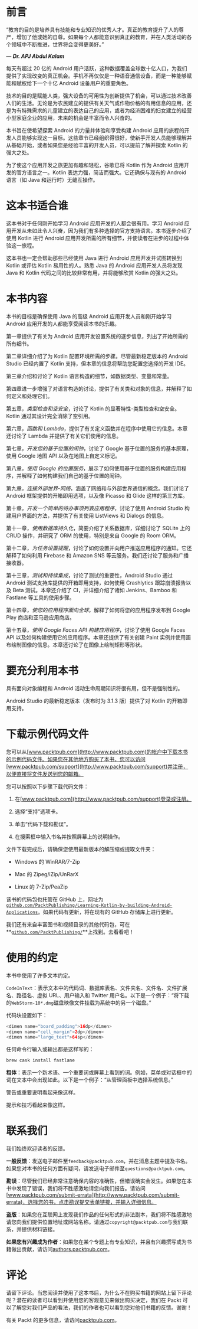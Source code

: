 # 前言

“教育的目的是培养具有技能和专业知识的优秀人才。真正的教育提升了人的尊严，增加了他或她的自尊。如果每个人都能意识到真正的教育，并在人类活动的各个领域中不断推进，世界将会变得更美好。”

— ***Dr. APJ Abdul Kalam***

每天有超过 20 亿的 Android 用户活跃，这种数据覆盖全球数十亿人口，为我们提供了实现改变的真正机会。手机不再仅仅是一种语音通信设备，而是一种能够赋能和赋权给下一个十亿 Android 设备用户的重要角色。

技术的目的是赋能人类，强大设备的可用性为创新提供了机会，可以通过技术改善人们的生活。无论是为农民建立的提供有关天气或作物价格的有用信息的应用，还是为有特殊需求的儿童建立的表达自己的应用，或者为经济困难的妇女建立的经营小型家庭企业的应用，未来的机会是丰富而令人兴奋的。

本书旨在使希望探索 Android 的力量并体验和享受构建 Android 应用的旅程的开发人员能够实现这一目标。这些章节已经组织得很好，使新手开发人员能够理解并从基础开始，或者如果您是经验丰富的开发人员，可以提前了解并探索 Kotlin 的强大之处。

为了使这个应用开发之旅更加有趣和轻松，谷歌已将 Kotlin 作为 Android 应用开发的官方语言之一。Kotlin 表达力强，简洁而强大。它还确保与现有的 Android 语言（如 Java 和运行时）无缝互操作。

# 这本书适合谁

这本书对于任何刚开始学习 Android 应用开发的人都会很有用。学习 Android 应用开发从未如此令人兴奋，因为我们有多种选择的官方支持语言。本书逐步介绍了使用 Kotlin 进行 Android 应用开发所需的所有细节，并使读者在进步的过程中体验这一旅程。

这本书也一定会帮助那些已经使用 Java 进行 Android 应用开发并试图转换到 Kotlin 或评估 Kotlin 易用性的人。熟悉 Java 的 Android 应用开发人员将发现 Java 和 Kotlin 代码之间的比较非常有用，并将能够欣赏 Kotlin 的强大之处。

# 本书内容

本书的目标是确保使用 Java 的高级 Android 应用开发人员和刚开始学习 Android 应用开发的人都能享受阅读本书的乐趣。

第一章提供了有关为 Android 应用开发设置系统的逐步信息，列出了开始所需的所有细节。

第二章详细介绍了为 Kotlin 配置环境所需的步骤。尽管最新稳定版本的 Android Studio 已经内置了 Kotlin 支持，但本章的信息将帮助您配置您选择的开发 IDE。

第三章介绍和讨论了 Kotlin 语言构造的细节，如数据类型、变量和常量。

第四章进一步增强了对语言构造的讨论，提供了有关类和对象的信息，并解释了如何定义和处理它们。

第五章，*类型检查和空安全*，讨论了 Kotlin 的显著特性-类型检查和空安全。Kotlin 通过其设计完全消除了空引用。

第六章，*函数和 Lambda*，提供了有关定义函数并在程序中使用它的信息。本章还讨论了 Lambda 并提供了有关它们使用的信息。

第七章，*开发您的基于位置的闹钟*，讨论了 Google 基于位置的服务的基本原理，使用 Google 地图 API 以及在地图上自定义标记。

第八章，*使用 Google 的位置服务*，展示了如何使用基于位置的服务构建应用程序，并解释了如何构建我们自己的基于位置的闹钟。

第九章，*连接外部世界-网络*，涵盖了网络和与外部世界通信的概念。我们讨论了 Android 框架提供的开箱即用选项，以及像 Picasso 和 Glide 这样的第三方库。

第十章，*开发一个简单的待办事项列表应用程序*，讨论了使用 Android Studio 构建用户界面的方法，并提供了有关使用 ListViews 和 Dialogs 的信息。

第十一章，*使用数据库持久化*，简要介绍了关系数据库，详细讨论了 SQLite 上的 CRUD 操作，并研究了 ORM 的使用，特别是来自 Google 的 Room ORM。

第十二章，*为任务设置提醒*，讨论了如何设置并向用户推送应用程序的通知。它还解释了如何利用 Firebase 和 Amazon SNS 等云服务。我们还讨论了服务和广播接收器。

第十三章，*测试和持续集成*，讨论了测试的重要性，Android Studio 通过 Android 测试支持库提供的开箱即用支持，如何使用 Crashlytics 跟踪崩溃报告以及 Beta 测试。本章还介绍了 CI，并详细介绍了诸如 Jenkins、Bamboo 和 Fastlane 等工具的使用步骤。

第十四章，*使您的应用程序面向全球*，解释了如何将您的应用程序发布到 Google Play 商店和亚马逊应用商店。

第十五章，*使用 Google Faces API 构建应用程序*，讨论了使用 Google Faces API 以及如何构建使用它的应用程序。本章还提供了有关创建 Paint 实例并使用画布绘制图像的信息。本章还讨论了在图像上绘制矩形等形状。

# 要充分利用本书

具有面向对象编程和 Android 活动生命周期知识将很有用，但不是强制性的。

Android Studio 的最新稳定版本（发布时为 3.1.3 版）提供了对 Kotlin 的开箱即用支持。

# 下载示例代码文件

您可以从[www.packtpub.com](http://www.packtpub.com)的帐户中下载本书的示例代码文件。如果您在其他地方购买了本书，您可以访问[www.packtpub.com/support](http://www.packtpub.com/support)并注册，以便直接将文件发送到您的邮箱。

您可以按照以下步骤下载代码文件：

1.  在[www.packtpub.com](http://www.packtpub.com/support)登录或注册。

1.  选择“支持”选项卡。

1.  单击“代码下载和勘误”。

1.  在搜索框中输入书名并按照屏幕上的说明操作。

文件下载完成后，请确保您使用最新版本的解压缩或提取文件夹：

+   Windows 的 WinRAR/7-Zip

+   Mac 的 Zipeg/iZip/UnRarX

+   Linux 的 7-Zip/PeaZip

该书的代码包也托管在 GitHub 上，网址为[`github.com/PacktPublishing/Learning-Kotlin-by-building-Android-Applications`](https://github.com/PacktPublishing/Learning-Kotlin-by-building-Android-Applications)。如果代码有更新，将在现有的 GitHub 存储库上进行更新。

我们还有来自丰富图书和视频目录的其他代码包，可在**[`github.com/PacktPublishing/`](https://github.com/PacktPublishing/)**上找到。去看看吧！

# 使用的约定

本书中使用了许多文本约定。

`CodeInText`：表示文本中的代码词、数据库表名、文件夹名、文件名、文件扩展名、路径名、虚拟 URL、用户输入和 Twitter 用户名。以下是一个例子：“将下载的`WebStorm-10*.dmg`磁盘映像文件挂载为系统中的另一个磁盘。”

代码块设置如下：

```kt
<dimen name="board_padding">16dp</dimen>
<dimen name="cell_margin">2dp</dimen>
<dimen name="large_text">64sp</dimen>
```

任何命令行输入或输出都是这样写的：

```kt
brew cask install fastlane
```

**粗体**：表示一个新术语、一个重要词或屏幕上看到的词。例如，菜单或对话框中的词在文本中会出现如此。以下是一个例子：“从管理面板中选择系统信息。”

警告或重要说明看起来像这样。

提示和技巧看起来像这样。

# 联系我们

我们始终欢迎读者的反馈。

**一般反馈**：发送电子邮件至`feedback@packtpub.com`，并在消息主题中提及书名。如果您对本书的任何方面有疑问，请发送电子邮件至`questions@packtpub.com`。

**勘误**：尽管我们已经非常注意确保内容的准确性，但错误确实会发生。如果您在本书中发现了错误，我们将不胜感激地请您向我们报告。请访问[www.packtpub.com/submit-errata](http://www.packtpub.com/submit-errata)，选择您的书，点击勘误提交表单链接，并输入详细信息。

**盗版**：如果您在互联网上发现我们作品的任何形式的非法副本，我们将不胜感激地请您向我们提供位置地址或网站名称。请通过`copyright@packtpub.com`与我们联系，并提供材料链接。

**如果您有兴趣成为作者**：如果您在某个专题上有专业知识，并且有兴趣撰写或为书籍做出贡献，请访问[authors.packtpub.com](http://authors.packtpub.com/)。

# 评论

请留下评论。当您阅读并使用了这本书后，为什么不在购买书籍的网站上留下评论呢？潜在的读者可以看到并使用您的客观意见来做出购买决定，我们在 Packt 可以了解您对我们产品的看法，我们的作者也可以看到您对他们书籍的反馈。谢谢！

有关 Packt 的更多信息，请访问[packtpub.com](https://www.packtpub.com/)。
